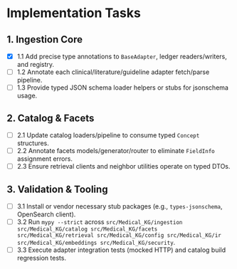 # Implementation Tasks

## 1. Ingestion Core
- [x] 1.1 Add precise type annotations to `BaseAdapter`, ledger readers/writers, and registry.
- [ ] 1.2 Annotate each clinical/literature/guideline adapter fetch/parse pipeline.
- [ ] 1.3 Provide typed JSON schema loader helpers or stubs for jsonschema usage.

## 2. Catalog & Facets
- [ ] 2.1 Update catalog loaders/pipeline to consume typed `Concept` structures.
- [ ] 2.2 Annotate facets models/generator/router to eliminate `FieldInfo` assignment errors.
- [ ] 2.3 Ensure retrieval clients and neighbor utilities operate on typed DTOs.

## 3. Validation & Tooling
- [ ] 3.1 Install or vendor necessary stub packages (e.g., `types-jsonschema`, OpenSearch client).
- [ ] 3.2 Run `mypy --strict` across `src/Medical_KG/ingestion src/Medical_KG/catalog src/Medical_KG/facets src/Medical_KG/retrieval src/Medical_KG/config src/Medical_KG/ir src/Medical_KG/embeddings src/Medical_KG/security`.
- [ ] 3.3 Execute adapter integration tests (mocked HTTP) and catalog build regression tests.
